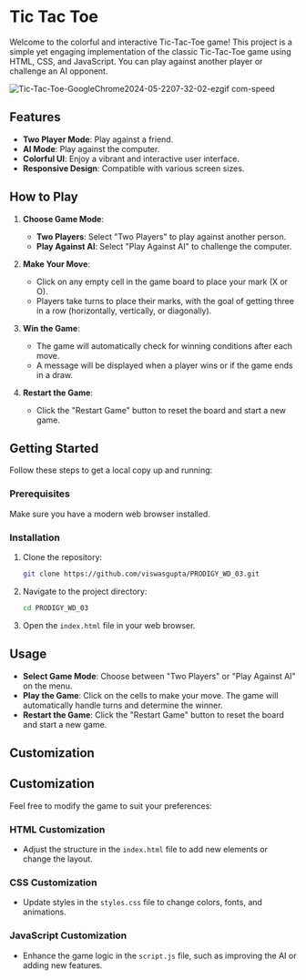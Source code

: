 # Tic Tac Toe

Welcome to the colorful and interactive Tic-Tac-Toe game! This project is a simple yet engaging implementation of the classic Tic-Tac-Toe game using HTML, CSS, and JavaScript. You can play against another player or challenge an AI opponent.

![Tic-Tac-Toe-GoogleChrome2024-05-2207-32-02-ezgif com-speed](https://github.com/viswasgupta/PRODIGY_WD_03/assets/118326079/81f1c50d-84b2-4bd2-bbec-ba599e3b1c0a)


## Features

- **Two Player Mode**: Play against a friend.
- **AI Mode**: Play against the computer.
- **Colorful UI**: Enjoy a vibrant and interactive user interface.
- **Responsive Design**: Compatible with various screen sizes.

## How to Play

1. **Choose Game Mode**: 
   - **Two Players**: Select "Two Players" to play against another person.
   - **Play Against AI**: Select "Play Against AI" to challenge the computer.

2. **Make Your Move**:
   - Click on any empty cell in the game board to place your mark (X or O).
   - Players take turns to place their marks, with the goal of getting three in a row (horizontally, vertically, or diagonally).

3. **Win the Game**:
   - The game will automatically check for winning conditions after each move.
   - A message will be displayed when a player wins or if the game ends in a draw.

4. **Restart the Game**:
   - Click the "Restart Game" button to reset the board and start a new game.


## Getting Started

Follow these steps to get a local copy up and running:

### Prerequisites

Make sure you have a modern web browser installed.

### Installation

1. Clone the repository:
    ```sh
    git clone https://github.com/viswasgupta/PRODIGY_WD_03.git
    ```
2. Navigate to the project directory:
    ```sh
    cd PRODIGY_WD_03
    ```
3. Open the `index.html` file in your web browser.

## Usage

- **Select Game Mode**: Choose between "Two Players" or "Play Against AI" on the menu.
- **Play the Game**: Click on the cells to make your move. The game will automatically handle turns and determine the winner.
- **Restart the Game**: Click the "Restart Game" button to reset the board and start a new game.

## Customization

## Customization

Feel free to modify the game to suit your preferences:

### HTML Customization
- Adjust the structure in the `index.html` file to add new elements or change the layout.

### CSS Customization
- Update styles in the `styles.css` file to change colors, fonts, and animations.

### JavaScript Customization
- Enhance the game logic in the `script.js` file, such as improving the AI or adding new features.

